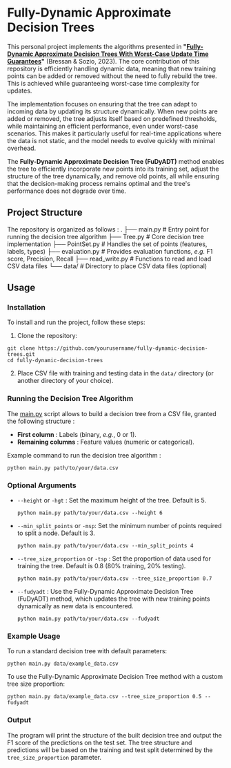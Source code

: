 # Fully-Dynamic Approximate Decision Trees

This personal project implements the algorithms presented in **"[Fully-Dynamic Approximate Decision Trees With Worst-Case Update Time Guarantees](https://arxiv.org/pdf/2302.03994)"** (Bressan & Sozio, 2023). The core contribution of this repository is efficiently handling dynamic data, meaning that new training points can be added or removed without the need to fully rebuild the tree. This is achieved while guaranteeing worst-case time complexity for updates.

The implementation focuses on ensuring that the tree can adapt to incoming data by updating its structure dynamically. When new points are added or removed, the tree adjusts itself based on predefined thresholds, while maintaining an efficient performance, even under worst-case scenarios. This makes it particularly useful for real-time applications where the data is not static, and the model needs to evolve quickly with minimal overhead.

The **Fully-Dynamic Approximate Decision Tree (FuDyADT)** method enables the tree to efficiently incorporate new points into its training set, adjust the structure of the tree dynamically, and remove old points, all while ensuring that the decision-making process remains optimal and the tree's performance does not degrade over time.


## Project Structure

The repository is organized as follows :
.
├── main.py                # Entry point for running the decision tree algorithm
├── Tree.py                # Core decision tree implementation
├── PointSet.py            # Handles the set of points (features, labels, types)
├── evaluation.py          # Provides evaluation functions, _e.g._ F1 score, Precision, Recall
├── read_write.py          # Functions to read and load CSV data files
└── data/                  # Directory to place CSV data files (optional)

## Usage

### Installation 

To install and run the project, follow these steps:

1. Clone the repository:

```
git clone https://github.com/yourusername/fully-dynamic-decision-trees.git
cd fully-dynamic-decision-trees
```
2. Place CSV file with training and testing data in the `data/` directory (or another directory of your choice).

### Running the Decision Tree Algorithm

The [main.py](./main.py) script allows to build a decision tree from a CSV file, granted the following structure :

+ **First column** : Labels (binary, _e.g._, 0 or 1).
+ **Remaining columns** : Feature values (numeric or categorical).

Example command to run the decision tree algorithm :

```
python main.py path/to/your/data.csv
```

### Optional Arguments

+ `--height` or `-hgt` : Set the maximum height of the tree. Default is 5.
    ```
    python main.py path/to/your/data.csv --height 6
    ```
+ `--min_split_points` or `-msp`: Set the minimum number of points required to split a node. Default is 3.
    ```
    python main.py path/to/your/data.csv --min_split_points 4
    ```

+ `--tree_size_proportion` or `-tsp` : Set the proportion of data used for training the tree. Default is 0.8 (80% training, 20% testing).
    ```
    python main.py path/to/your/data.csv --tree_size_proportion 0.7
    ```
    
+ `--fudyadt` : Use the Fully-Dynamic Approximate Decision Tree (FuDyADT) method, which updates the tree with new training points dynamically as new data is encountered.
    ```
    python main.py path/to/your/data.csv --fudyadt
    ```

### Example Usage

To run a standard decision tree with default parameters:

```
python main.py data/example_data.csv
```

To use the Fully-Dynamic Approximate Decision Tree method with a custom tree size proportion:

```
python main.py data/example_data.csv --tree_size_proportion 0.5 --fudyadt
```
### Output

The program will print the structure of the built decision tree and output the F1 score of the predictions on the test set. The tree structure and predictions will be based on the training and test split determined by the `tree_size_proportion` parameter.
